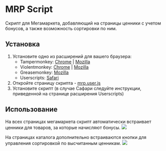 # MRP Script

Скрипт для Мегамаркета, добавляющий на страницы ценники с учетом бонусов, а также возможность сортировки по ним.

## Установка

1. Установите одно из расширений для вашего браузера:
    - Tampermonkey: [Chrome](https://chromewebstore.google.com/detail/tampermonkey/dhdgffkkebhmkfjojejmpbldmpobfkfo?hl=ru) | [Mozilla](https://addons.mozilla.org/ru/firefox/addon/tampermonkey/)
    - Violentmonkey: [Chrome](https://chromewebstore.google.com/detail/violentmonkey/jinjaccalgkegednnccohejagnlnfdag) | [Mozilla](https://addons.mozilla.org/ru/firefox/addon/violentmonkey/)
    - Greasemonkey: [Mozilla](https://addons.mozilla.org/en-US/firefox/addon/greasemonkey/)
    - Userscripts: [Safari](https://github.com/quoid/userscripts)
2. Откройте страницу скрипта - [mrp.user.js](https://github.com/undfndusr/mrp/raw/master/build/mrp.user.js)
3. Установите скрипт (в случае Сафари следуйте инструкции, приведенной на странице расширения Userscripts)

## Использование

На всех страницах мегамаркета скрипт автоматически встраивает ценники для товаров, за которые начисляют бонусы.
![](https://i.imgur.com/vTmkjZU.jpg)

На страницах каталога дополнительно встраиваются кнопки для управления сортировкой по высчитанным ценникам.
![](https://i.imgur.com/JPuGiFS.jpg)
